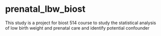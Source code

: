 # prenatal_lbw_biost
This study is a project for biost 514 course to study the statistical analysis of low birth weight and prenatal care and identify potential confounder
